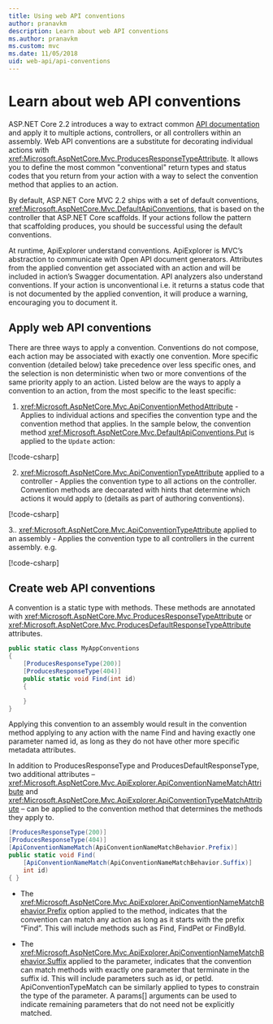 ```yaml
---
title: Using web API conventions
author: pranavkm
description: Learn about web API conventions
ms.author: pranavkm
ms.custom: mvc
ms.date: 11/05/2018
uid: web-api/api-conventions
---
```

# Learn about web API conventions

ASP.NET Core 2.2 introduces a way to extract common [API documentation](xref:tutorials/web-api-help-pages-using-swagger) and apply it to multiple actions, controllers, or all controllers within an assembly. Web API conventions are a substitute for decorating individual actions with <xref:Microsoft.AspNetCore.Mvc.ProducesResponseTypeAttribute>. It allows you to define the most common "conventional" return types and status codes that you return from your action with a way to select the convention method that applies to an action.

By default, ASP.NET Core MVC 2.2 ships with a set of default conventions, <xref:Microsoft.AspNetCore.Mvc.DefaultApiConventions>, that is based on the controller that ASP.NET Core scaffolds. If your actions follow the pattern that scaffolding produces, you should be successful using the default conventions.

At runtime, ApiExplorer understand conventions. ApiExplorer is MVC’s abstraction to communicate with Open API document generators. Attributes from the applied convention get associated with an action and will be included in action’s Swagger documentation. API analyzers also understand conventions. If your action is unconventional i.e. it returns a status code that is not documented by the applied convention, it will produce a warning, encouraging you to document it.

## Apply web API conventions

There are three ways to apply a convention. Conventions do not compose, each action may be associated with exactly one convention. More specific convention (detailed below) take precedence over less specific ones, and the selection is non deterministic when two or more conventions of the same priority apply to an action. Listed below are the ways to apply a convention to an action, from the most specific to the least specific:

1. <xref:Microsoft.AspNetCore.Mvc.ApiConventionMethodAttribute> - Applies to individual actions and specifies the convention type and the convention method that applies. In the sample below, the convention method <xref:Microsoft.AspNetCore.Mvc.DefaultApiConventions.Put> is applied to the `Update` action:

[!code-csharp[](api-conventions/sample/Controllers/ContactsConventionController.cs?name=apiconventionmethod&highlight=2-3)]

2. <xref:Microsoft.AspNetCore.Mvc.ApiConventionTypeAttribute> applied to a controller - Applies the convention type to all actions on the controller. Convention methods are decoarated with hints that determine which actions it would apply to (details as part of authoring conventions).

[!code-csharp[](api-conventions/sample/Controllers/ContactsConventionController.cs?name=apiconventiontypeattribute)]

3.. <xref:Microsoft.AspNetCore.Mvc.ApiConventionTypeAttribute> applied to an assembly - Applies the convention type to all controllers in the current assembly. e.g.

[!code-csharp[](api-conventions/sample/Startup.cs?name=apiconventiontypeattribute)]


## Create web API conventions

A convention is a static type with methods. These methods are annotated with <xref:Microsoft.AspNetCore.Mvc.ProducesResponseTypeAttribute> or <xref:Microsoft.AspNetCore.Mvc.ProducesDefaultResponseTypeAttribute> attributes.

```csharp
public static class MyAppConventions
{
    [ProducesResponseType(200)]
    [ProducesResponseType(404)]
    public static void Find(int id)
    {

    }
}
```

Applying this convention to an assembly would result in the convention method applying to any action with the name Find and having exactly one parameter named id, as long as they do not have other more specific metadata attributes.

In addition to ProducesResponseType and ProducesDefaultResponseType, two additional attributes – <xref:Microsoft.AspNetCore.Mvc.ApiExplorer.ApiConventionNameMatchAttribute> and <xref:Microsoft.AspNetCore.Mvc.ApiExplorer.ApiConventionTypeMatchAttribute> – can be applied to the convention method that determines the methods they apply to.

```C#
[ProducesResponseType(200)]
[ProducesResponseType(404)]
[ApiConventionNameMatch(ApiConventionNameMatchBehavior.Prefix)]
public static void Find(
    [ApiConventionNameMatch(ApiConventionNameMatchBehavior.Suffix)]
    int id)
{ }
```

* The <xref:Microsoft.AspNetCore.Mvc.ApiExplorer.ApiConventionNameMatchBehavior.Prefix> option applied to the method, indicates that the convention can match any action as long as it starts with the prefix “Find”. This will include methods such as Find, FindPet or FindById.

* The <xref:Microsoft.AspNetCore.Mvc.ApiExplorer.ApiConventionNameMatchBehavior.Suffix> applied to the parameter, indicates that the convention can match methods with exactly one parameter that terminate in the suffix id. This will include parameters such as id, or petId. ApiConventionTypeMatch can be similarly applied to types to constrain the type of the parameter. A params[] arguments can be used to indicate remaining parameters that do not need not be explicitly matched.

